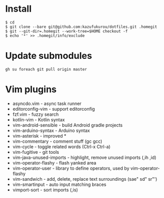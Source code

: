 # Install

```
$ cd
$ git clone --bare git@github.com:kazufukurou/dotfiles.git .homegit
$ git --git-dir=.homegit --work-tree=$HOME checkout -f
$ echo '*' >> .homegit/info/exclude
```

# Update submodules
```
gh su foreach git pull origin master
```

# Vim plugins

* asyncdo.vim - async task runner
* editorconfig-vim - support editorconfig
* fzf.vim - fuzzy search
* kotlin-vim - Kotlin syntax
* vim-android-sensible - build Android gradle projects
* vim-arduino-syntax - Arduino syntax
* vim-asterisk - improved \*
* vim-commentary - comment stuff (gc gcc)
* vim-cycle - toggle related words (Ctrl-x Ctrl-a)
* vim-fugitive - git tools
* vim-java-unused-imports - highlight, remove unused imports (,ih ,id)
* vim-operator-flashy - flash yanked area
* vim-operator-user - library to define operators, used by vim-operator-flashy
* vim-sandwich - add, delete, replace text surroundings (sae" sd" sr"')
* vim-smartinput - auto input matching braces
* vimport-sort - sort imports (,is)
